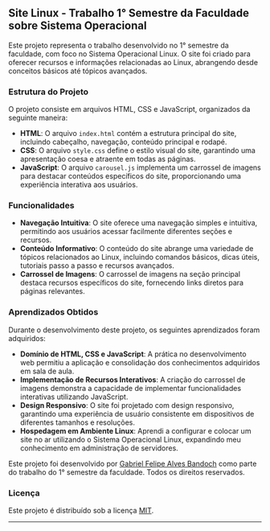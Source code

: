 ## Site Linux - Trabalho 1° Semestre da Faculdade sobre Sistema Operacional

Este projeto representa o trabalho desenvolvido no 1° semestre da faculdade, com foco no Sistema Operacional Linux. O site foi criado para oferecer recursos e informações relacionadas ao Linux, abrangendo desde conceitos básicos até tópicos avançados.

### Estrutura do Projeto

O projeto consiste em arquivos HTML, CSS e JavaScript, organizados da seguinte maneira:

- **HTML**: O arquivo `index.html` contém a estrutura principal do site, incluindo cabeçalho, navegação, conteúdo principal e rodapé.
- **CSS**: O arquivo `style.css` define o estilo visual do site, garantindo uma apresentação coesa e atraente em todas as páginas.
- **JavaScript**: O arquivo `carousel.js` implementa um carrossel de imagens para destacar conteúdos específicos do site, proporcionando uma experiência interativa aos usuários.

### Funcionalidades

- **Navegação Intuitiva**: O site oferece uma navegação simples e intuitiva, permitindo aos usuários acessar facilmente diferentes seções e recursos.
- **Conteúdo Informativo**: O conteúdo do site abrange uma variedade de tópicos relacionados ao Linux, incluindo comandos básicos, dicas úteis, tutoriais passo a passo e recursos avançados.
- **Carrossel de Imagens**: O carrossel de imagens na seção principal destaca recursos específicos do site, fornecendo links diretos para páginas relevantes.

### Aprendizados Obtidos

Durante o desenvolvimento deste projeto, os seguintes aprendizados foram adquiridos:

- **Domínio de HTML, CSS e JavaScript**: A prática no desenvolvimento web permitiu a aplicação e consolidação dos conhecimentos adquiridos em sala de aula.
- **Implementação de Recursos Interativos**: A criação do carrossel de imagens demonstra a capacidade de implementar funcionalidades interativas utilizando JavaScript.
- **Design Responsivo**: O site foi projetado com design responsivo, garantindo uma experiência de usuário consistente em dispositivos de diferentes tamanhos e resoluções.
- **Hospedagem em Ambiente Linux**: Aprendi a configurar e colocar um site no ar utilizando o Sistema Operacional Linux, expandindo meu conhecimento em administração de servidores.



Este projeto foi desenvolvido por [Gabriel Felipe Alves Bandoch](https://github.com/seuusuario) como parte do trabalho do 1° semestre da faculdade. Todos os direitos reservados.

### Licença

Este projeto é distribuído sob a licença [MIT](https://opensource.org/licenses/MIT).

---
